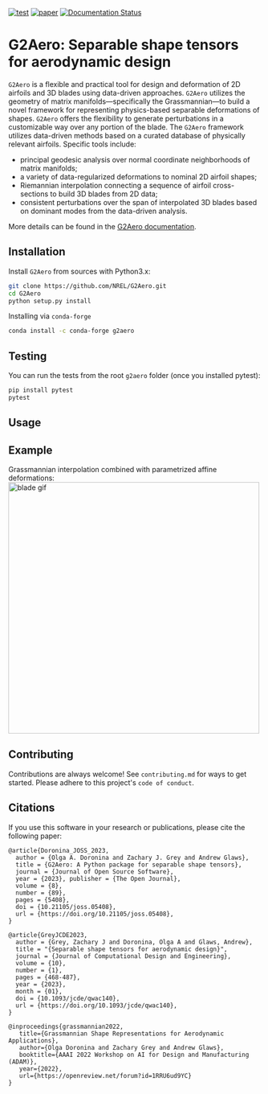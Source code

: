 [![test](https://github.com/NREL/G2Aero/actions/workflows/python-package.yml/badge.svg)](https://github.com/NREL/G2Aero/actions/workflows/python-package.yml)
[![paper](https://github.com/NREL/G2Aero/actions/workflows/draft-pdf.yml/badge.svg)](https://github.com/NREL/G2Aero/actions/workflows/draft-pdf.yml)
[![Documentation Status](https://readthedocs.org/projects/g2aero/badge/?version=latest)](https://g2aero.readthedocs.io/en/latest/?badge=latest)

# G2Aero: Separable shape tensors for aerodynamic design
 `G2Aero` is a flexible and practical tool for design and deformation of 2D airfoils and 3D blades using data-driven approaches. `G2Aero` utilizes the geometry of matrix manifolds&mdash;specifically the Grassmannian&mdash;to build a novel framework for representing physics-based separable deformations of shapes. `G2Aero` offers the flexibility to generate perturbations in a customizable way over any portion of the blade. The `G2Aero` framework utilizes data-driven methods based on a curated database of physically relevant airfoils. Specific tools include: 
 
 -  principal geodesic analysis over normal coordinate neighborhoods of matrix manifolds; 
 -  a variety of data-regularized deformations to nominal 2D airfoil shapes; 
 -  Riemannian interpolation connecting a sequence of airfoil cross-sections to build 3D blades from 2D data; 
 -  consistent perturbations over the span of interpolated 3D blades based on dominant modes from the data-driven analysis. 

 More details can be found in the [G2Aero documentation](https://g2aero.readthedocs.io/en/latest/index.html).

## Installation

Install `G2Aero` from sources with Python3.x:

```bash
git clone https://github.com/NREL/G2Aero.git
cd G2Aero
python setup.py install
```

Installing via `conda-forge`
```bash
conda install -c conda-forge g2aero
```
## Testing
You can run the tests from the root `g2aero` folder (once you installed pytest):
```bash
pip install pytest
pytest
```

## Usage

<!-- ```python

``` -->
## Example 
Grassmannian interpolation combined with parametrized affine deformations:
<img src="https://github.com/NREL/G2Aero/blob/main/data/animations/animation.gif" alt="blade gif" title="gif" width="500"/>

## Contributing

Contributions are always welcome! See `contributing.md` for ways to get started.
Please adhere to this project's `code of conduct`.

## Citations
If you use this software in your research or publications, please cite the following paper:

    @article{Doronina_JOSS_2023, 
      author = {Olga A. Doronina and Zachary J. Grey and Andrew Glaws}, 
      title = {G2Aero: A Python package for separable shape tensors}, 
      journal = {Journal of Open Source Software}, 
      year = {2023}, publisher = {The Open Journal}, 
      volume = {8}, 
      number = {89}, 
      pages = {5408},
      doi = {10.21105/joss.05408}, 
      url = {https://doi.org/10.21105/joss.05408}, 
    }

    @article{GreyJCDE2023,
      author = {Grey, Zachary J and Doronina, Olga A and Glaws, Andrew},
      title = "{Separable shape tensors for aerodynamic design}",
      journal = {Journal of Computational Design and Engineering},
      volume = {10},
      number = {1},
      pages = {468-487},
      year = {2023},
      month = {01},
      doi = {10.1093/jcde/qwac140},
      url = {https://doi.org/10.1093/jcde/qwac140},
    }

    @inproceedings{grassmannian2022,
       title={Grassmannian Shape Representations for Aerodynamic Applications},
       author={Olga Doronina and Zachary Grey and Andrew Glaws},
       booktitle={AAAI 2022 Workshop on AI for Design and Manufacturing (ADAM)},
       year={2022},
       url={https://openreview.net/forum?id=1RRU6ud9YC}
    }

<!-- ## License -->






